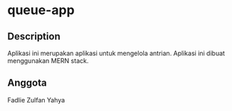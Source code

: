 # queue-app

## Description

Aplikasi ini merupakan aplikasi untuk mengelola antrian. Aplikasi ini dibuat menggunakan MERN stack.

## Anggota 

Fadlie
Zulfan
Yahya

